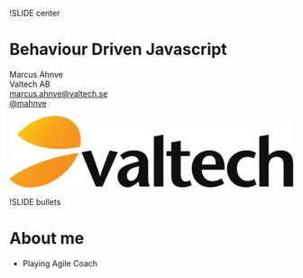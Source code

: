 !SLIDE center

Behaviour Driven Javascript
===========================

Marcus Ahnve  
Valtech AB   
<marcus.ahnve@valtech.se>  
[@mahnve](http://www.twitter.com/mahnve)  


![Valtech](valtech_logo.jpg)

!SLIDE bullets

# About me 

* Playing Agile Coach
